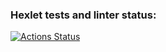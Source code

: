 ### Hexlet tests and linter status:
[![Actions Status](https://github.com/igorKolomitseff/python-project-lvl1/workflows/hexlet-check/badge.svg)](https://github.com/igorKolomitseff/python-project-lvl1/actions)